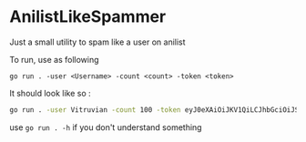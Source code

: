 # AnilistLikeSpammer

Just a small utility to spam like a user on anilist

To run, use as following

`go run . -user <Username> -count <count> -token <token>`

It should look like so :

```bash
go run . -user Vitruvian -count 100 -token eyJ0eXAiOiJKV1QiLCJhbGciOiJS__REST_OF_THE_TOKEN
```

use `go run . -h` if you don't understand something
